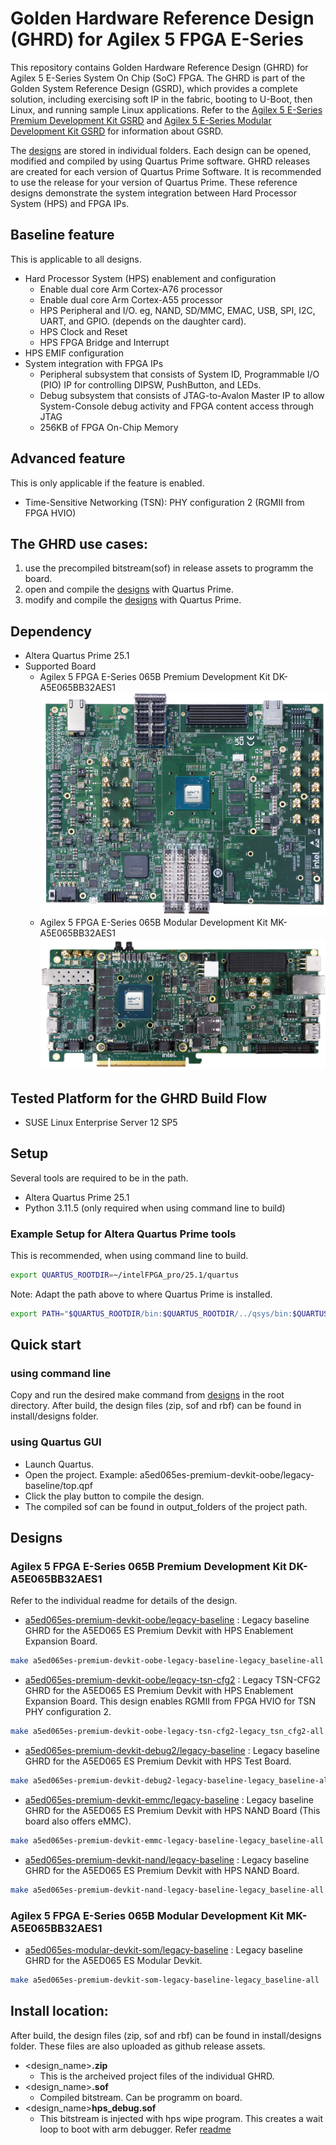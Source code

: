 # Golden Hardware Reference Design (GHRD) for Agilex 5 FPGA E-Series

This repository contains Golden Hardware Reference Design (GHRD) for Agilex 5 E-Series System On Chip (SoC) FPGA.
The GHRD is part of the Golden System Reference Design (GSRD), which provides a complete solution, including exercising soft IP in the fabric, booting to U-Boot, then Linux, and running sample Linux applications.
Refer to the [Agilex 5 E-Series Premium Development Kit GSRD](https://altera-fpga.github.io/latest/embedded-designs/agilex-5/e-series/premium/gsrd/ug-gsrd-agx5e-premium/) and [Agilex 5 E-Series Modular Development Kit GSRD](https://altera-fpga.github.io/latest/embedded-designs/agilex-5/e-series/modular/gsrd/ug-gsrd-agx5e-modular/) for information about GSRD.

The [designs](#designs) are stored in individual folders. Each design can be opened, modified and compiled by using Quartus Prime software.
GHRD releases are created for each version of Quartus Prime Software. It is recommended to use the release for your version of Quartus Prime.
These reference designs demonstrate the system integration between Hard Processor System (HPS) and FPGA IPs.

## Baseline feature
This is applicable to all designs.
- Hard Processor System (HPS) enablement and configuration
  - Enable dual core Arm Cortex-A76 processor
  - Enable dual core Arm Cortex-A55 processor
  - HPS Peripheral and I/O. eg, NAND, SD/MMC, EMAC, USB, SPI, I2C, UART, and GPIO. (depends on the daughter card).
  - HPS Clock and Reset
  - HPS FPGA Bridge and Interrupt
- HPS EMIF configuration
- System integration with FPGA IPs
  - Peripheral subsystem that consists of System ID, Programmable I/O (PIO) IP for controlling DIPSW, PushButton, and LEDs.
  - Debug subsystem that consists of JTAG-to-Avalon Master IP to allow System-Console debug activity and FPGA content access through JTAG
  - 256KB of FPGA On-Chip Memory

## Advanced feature
This is only applicable if the feature is enabled.
- Time-Sensitive Networking (TSN): PHY configuration 2 (RGMII from FPGA HVIO)

## The GHRD use cases:
1. use the precompiled bitstream(sof) in release assets to programm the board.
2. open and compile the [designs](#designs) with Quartus Prime.
3. modify and compile the [designs](#designs) with Quartus Prime.

## Dependency
* Altera Quartus Prime 25.1
* Supported Board
  - Agilex 5 FPGA E-Series 065B Premium Development Kit DK-A5E065BB32AES1
  ![Agilex 5 E-Series Premium Development Kit](images/agilex5-premium-devkit-es.png)
  - Agilex 5 FPGA E-Series 065B Modular Development Kit MK-A5E065BB32AES1
  ![Agilex 5 E-Series Modular Development Kit](images/agilex5-modular-devkit-es.png)

## Tested Platform for the GHRD Build Flow
* SUSE Linux Enterprise Server 12 SP5

## Setup

Several tools are required to be in the path.

* Altera Quartus Prime 25.1
* Python 3.11.5 (only required when using command line to build)

### Example Setup for Altera Quartus Prime tools
This is recommended, when using command line to build.
```bash
export QUARTUS_ROOTDIR=~/intelFPGA_pro/25.1/quartus
```
Note: Adapt the path above to where Quartus Prime is installed.

```bash
export PATH="$QUARTUS_ROOTDIR/bin:$QUARTUS_ROOTDIR/../qsys/bin:$QUARTUS_ROOTDIR/../niosv/bin:$QUARTUS_ROOTDIR/sopc_builder/bin:$QUARTUS_ROOTDIR/../questa_fe/bin:$QUARTUS_ROOTDIR/../syscon/bin:$QUARTUS_ROOTDIR/../riscfree/RiscFree:$PATH"'
```

## Quick start

### using command line
Copy and run the desired make command from [designs](#designs) in the root directory.
After build, the design files (zip, sof and rbf) can be found in install/designs folder.

### using Quartus GUI
- Launch Quartus.
- Open the project. Example: a5ed065es-premium-devkit-oobe/legacy-baseline/top.qpf
- Click the play button to compile the design.
- The compiled sof can be found in output_folders of the project path.

## Designs

### Agilex 5 FPGA E-Series 065B Premium Development Kit DK-A5E065BB32AES1
Refer to the individual readme for details of the design.

* [a5ed065es-premium-devkit-oobe/legacy-baseline](a5ed065es-premium-devkit-oobe/legacy-baseline/README.md) :
  Legacy baseline GHRD for the A5ED065 ES Premium Devkit with HPS Enablement Expansion Board.
```bash
make a5ed065es-premium-devkit-oobe-legacy-baseline-legacy_baseline-all
```

* [a5ed065es-premium-devkit-oobe/legacy-tsn-cfg2](a5ed065es-premium-devkit-oobe/legacy-tsn-cfg2/README.md) :
  Legacy TSN-CFG2 GHRD for the A5ED065 ES Premium Devkit with HPS Enablement Expansion Board.
  This design enables RGMII from FPGA HVIO for TSN PHY configuration 2.
```bash
make a5ed065es-premium-devkit-oobe-legacy-tsn-cfg2-legacy_tsn_cfg2-all
```

* [a5ed065es-premium-devkit-debug2/legacy-baseline](a5ed065es-premium-devkit-debug2/legacy-baseline/README.md) :
  Legacy baseline GHRD for the A5ED065 ES Premium Devkit with HPS Test Board.
```bash
make a5ed065es-premium-devkit-debug2-legacy-baseline-legacy_baseline-all
```

* [a5ed065es-premium-devkit-emmc/legacy-baseline](a5ed065es-premium-devkit-emmc/legacy-baseline/README.md) :
  Legacy baseline GHRD for the A5ED065 ES Premium Devkit with HPS NAND Board (This board also offers eMMC).
```bash
make a5ed065es-premium-devkit-emmc-legacy-baseline-legacy_baseline-all
```

* [a5ed065es-premium-devkit-nand/legacy-baseline](a5ed065es-premium-devkit-nand/legacy-baseline/README.md) :
  Legacy baseline GHRD for the A5ED065 ES Premium Devkit with HPS NAND Board.
```bash
make a5ed065es-premium-devkit-nand-legacy-baseline-legacy_baseline-all
```

### Agilex 5 FPGA E-Series 065B Modular Development Kit MK-A5E065BB32AES1

* [a5ed065es-modular-devkit-som/legacy-baseline](a5ed065es-modular-devkit-som/legacy-baseline/README.md) :
  Legacy baseline GHRD for the A5ED065 ES Modular Devkit.
```bash
make a5ed065es-premium-devkit-som-legacy-baseline-legacy_baseline-all
```

## Install location:
After build, the design files (zip, sof and rbf) can be found in install/designs folder.
These files are also uploaded as github release assets.
- \<design_name>**.zip**
  - This is the archeived project files of the individual GHRD.
- \<design_name>**.sof**
  - Compiled bitstream. Can be programm on board.
- \<design_name>**hps_debug.sof**
  - This bitstream is injected with hps wipe program. This creates a wait loop to boot with arm debugger.
  Refer [readme](a5ed065es-premium-devkit-oobe/legacy-baseline/software/hps_debug/README.md)
